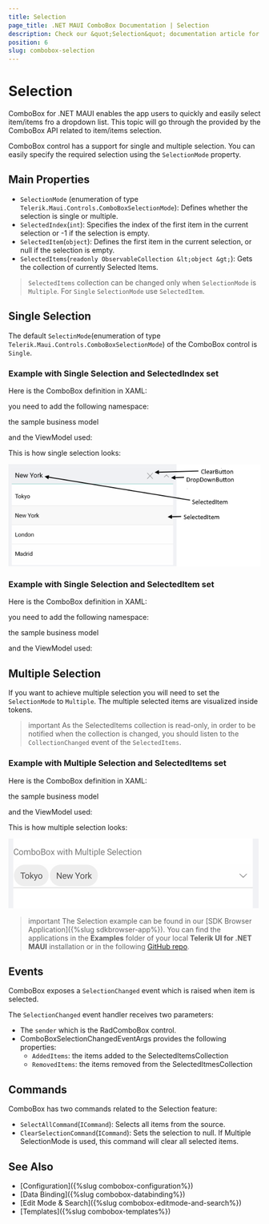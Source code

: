 ```yaml
---
title: Selection
page_title: .NET MAUI ComboBox Documentation | Selection
description: Check our &quot;Selection&quot; documentation article for Telerik ComboBox for .NET MAUI control.
position: 6
slug: combobox-selection
---
```


# Selection

ComboBox for .NET MAUI enables the app users to quickly and easily select item/items fro a dropdown list. This topic will go through the provided by the ComboBox API related to item/items selection.

ComboBox control has a support for single and multiple selection. You can easily specify the required selection using the `SelectionMode` property.

## Main Properties

* `SelectionMode` (enumeration of type `Telerik.Maui.Controls.ComboBoxSelectionMode`): Defines whether the selection is single or multiple.
* `SelectedIndex`(`int`): Specifies the index of the first item in the current selection or -1 if the selection is empty.
* `SelectedItem`(`object`): Defines the first item in the current selection, or null if the selection is empty.
* `SelectedItems`(`readonly ObservableCollection &lt;object &gt;`): Gets the collection of currently Selected Items. 

> `SelectedItems` collection can be changed only when `SelectionMode` is `Multiple`. For `Single` `SelectionMode` use `SelectedItem`.

## Single Selection

The default `SelectinMode`(enumeration of type `Telerik.Maui.Controls.ComboBoxSelectionMode`) of the ComboBox control is `Single`.

### Example with Single Selection and SelectedIndex set

Here is the ComboBox definition in XAML:

<snippet id='combobox-single-selection-selectedindex'/>

you need to add the following namespace:

<snippet id='xmlns-telerikinput'/>

the sample business model

<snippet id='combobox-city-businessmodel'/>

and the ViewModel used:

<snippet id='comobobox-selection-viewmodel'/> 

This is how single selection looks:

![ComboBox Single Selection](images/dropdown-single-selection.png)

### Example with Single Selection and SelectedItem set

Here is the ComboBox definition in XAML:

<snippet id='combobox-single-selection-selecteditem'/>

you need to add the following namespace:

<snippet id='xmlns-telerikinput'/>

the sample business model

<snippet id='combobox-city-businessmodel'/>

and the ViewModel used:

<snippet id='comobobox-selection-viewmodel'/> 

## Multiple Selection

If you want to achieve multiple selection you will need to set the `SelectionMode` to `Multiple`. The multiple selected items are visualized inside tokens.

>important As the SelectedItems collection is read-only, in order to be notified when the collection is changed, you should listen to the  `CollectionChanged` event of the `SelectedItems`.

### Example with Multiple Selection and SelectedItems set

Here is the ComboBox definition in XAML:

<snippet id='combobox-multiple-selection'/>

the sample business model

<snippet id='combobox-city-businessmodel'/>

and the ViewModel used:

<snippet id='comobobox-selection-viewmodel'/> 

This is how multiple selection looks: 

![ComboBox Multiple Selection](images/combobox-multiple-selection-selecteditems.png)

>important The Selection example can be found in our [SDK Browser Application]({%slug sdkbrowser-app%}). You can find the applications in the **Examples** folder of your local **Telerik UI for .NET MAUI** installation or in the following [GitHub repo](https://github.com/telerik/maui-samples/tree/main/Samples/SdkBrowser).

## Events

ComboBox exposes a `SelectionChanged` event which is raised when item is selected.

The `SelectionChanged` event handler receives two parameters:

- The `sender` which is the RadComboBox control.
- ComboBoxSelectionChangedEventArgs provides the following properties:
	- `AddedItems`: the items added to the SelectedItemsCollection
	- `RemovedItems`: the items removed from the SelectedItmesCollection

## Commands

ComboBox has two commands related to the Selection feature:

- `SelectAllCommand`(`ICommand`): Selects all items from the source.
- `ClearSelectionCommand`(`ICommand`): Sets the selection to null. If Multiple SelectionMode is used, this command will clear all selected items.

## See Also

- [Configuration]({%slug combobox-configuration%})
- [Data Binding]({%slug combobox-databinding%})
- [Edit Mode & Search]({%slug combobox-editmode-and-search%}) 
- [Templates]({%slug combobox-templates%})
